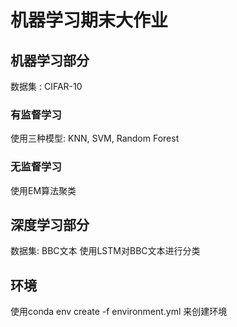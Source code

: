 # 机器学习期末大作业

## 机器学习部分

数据集 : CIFAR-10

### 有监督学习

使用三种模型: KNN, SVM, Random Forest

### 无监督学习

使用EM算法聚类

## 深度学习部分

数据集: BBC文本
使用LSTM对BBC文本进行分类

## 环境

使用conda env create -f environment.yml
来创建环境

